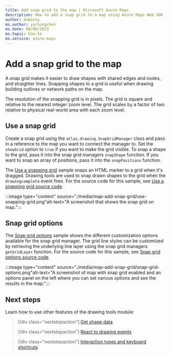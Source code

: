 ```yaml
---
title: Add snap grid to the map | Microsoft Azure Maps
description: How to add a snap grid to a map using Azure Maps Web SDK
author: dubiety
ms.author: yuchungchen
ms.date: 06/08/2023
ms.topic: how-to
ms.service: azure-maps
---
```


# Add a snap grid to the map

A snap grid makes it easier to draw shapes with shared edges and nodes, and straighter lines. Snapping shapes to a grid is useful when drawing building outlines or network paths on the map.

The resolution of the snapping grid is in pixels. The grid is square and relative to the nearest integer zoom level. The grid scales by a factor of two relative to physical real-world area with each zoom level.

## Use a snap grid

Create a snap grid using the `atlas.drawing.SnapGridManager` class and pass in a reference to the map you want to connect the manager to. Set the `showGrid` option to `true` if you want to make the grid visible. To snap a shape to the grid, pass it into the snap grid managers `snapShape` function. If you want to snap an array of positions, pass it into the `snapPositions` function.

The [Use a snapping grid] sample snaps an HTML marker to a grid when it's dragged. Drawing tools are used to snap drawn shapes to the grid when the `drawingcomplete` event fires. For the source code for this sample, see [Use a snapping grid source code].

:::image type="content" source="./media/map-add-snap-grid/use-snapping-grid.png"alt-text="A screenshot that shows the snap grid on map.":::

<!--------------------------------------------------
> [!VIDEO https://codepen.io/azuremaps/embed/rNmzvXO?default-tab=js%2Cresult]
--------------------------------------------------->

## Snap grid options

The [Snap grid options] sample shows the different customization options available for the snap grid manager. The grid line styles can be customized by retrieving the underlying line layer using the snap grid managers `getGridLayer` function. For the source code for this sample, see [Snap grid options source code].

:::image type="content" source="./media/map-add-snap-grid/snap-grid-options.png"alt-text="A screenshot of map with snap grid enabled and an options panel on the left where you can set various options and see the results in the map.":::

<!--------------------------------------------------
> [!VIDEO https://codepen.io/azuremaps/embed/RwVZJry?default-tab=result]
--------------------------------------------------->

## Next steps

Learn how to use other features of the drawing tools module:

> [!div class="nextstepaction"]
> [Get shape data](map-get-shape-data.md)

> [!div class="nextstepaction"]
> [React to drawing events](drawing-tools-events.md)

> [!div class="nextstepaction"]
> [Interaction types and keyboard shortcuts](drawing-tools-interactions-keyboard-shortcuts.md)

[Use a snapping grid]: https://samples.azuremaps.com/drawing-tools-module/use-a-snapping-grid
[Snap grid options]: https://samples.azuremaps.com/drawing-tools-module/snap-grid-options
[Use a snapping grid source code]: https://github.com/Azure-Samples/AzureMapsCodeSamples/blob/main/Samples/Drawing%20Tools%20Module/Use%20a%20snapping%20grid/Use%20a%20snapping%20grid.html
[Snap grid options source code]: https://github.com/Azure-Samples/AzureMapsCodeSamples/blob/main/Samples/Drawing%20Tools%20Module/Snap%20grid%20options/Snap%20grid%20options.html
